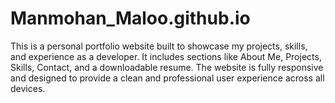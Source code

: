 # Manmohan_Maloo.github.io
This is a personal portfolio website built to showcase my projects, skills, and experience as a developer. It includes sections like About Me, Projects, Skills, Contact, and a downloadable resume. The website is fully responsive and designed to provide a clean and professional user experience across all devices.
